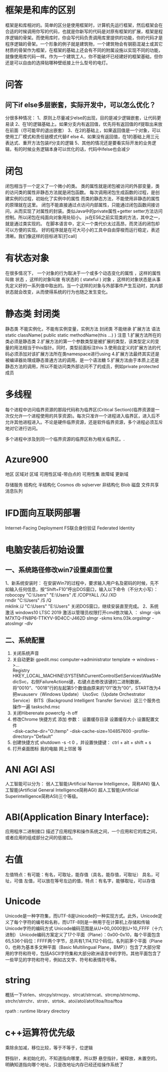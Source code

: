 # 框架是和库的区别
框架是和库相对的。简单的区分是使用框架时，计算机先运行框架，然后框架会在合适的时候调用你写的代码，也就是你新写的代码是对原有框架的扩展，框架是程序逻辑的骨架。而使用库时，你会写代码负责调用库里提供的功能，你的代码才是程序逻辑的骨架。一个形象的例子就是建筑物，一个建筑物会有钢筋混凝土或其它材质的骨架作为框架，在框架的基础上还会有不同的附属设施以实现不同的功能，就像使用库代码一样。作为一个建筑工人，你不能破坏已经建好的框架基础，但你还是可以自由的选择贴哪种壁纸接上什么型号的电灯。

# 问答
## 问下if else多层嵌套，实际开发中，可以怎么优化？
分很多种情况：
1、原则上尽量减少else的出现，目的是减少逻辑嵌套，让代码更易读
2、在1的逻辑基础上。如果分支内有返回值，优先将有返回值的if提取出来放在前面（尽可能早的退出嵌套）
3、在2的基础上，如果返回值是一个对象，可以使用工厂模式和责任链模式代替if else
4、如果没有返回值，在1的基础上用三元表达式、重开方法包装if分支的逻辑
5、其他的情况还是要看实际开发的业务逻辑，有的时候业务逻辑本身可以优化的话，代码中ifelse也会减少

# 闭包

闭包相当于一个定义了一个微小的类。
类的属性就是闭包被访问的外部变量，类的访问类的属性非静态方法就是闭包函数。
 每次调用闭包生成函数的过程，是创建实例的过程，初始化了实例中的属性
而类的静态方法，不能使用非静态的属性的原理就在这里。
闭包不能直接通过点访问内部属性，只能通过闭包函数间接访问，从而实现了对属性的封装。类似Java中的private属性+getter setter方法访问控制。所以闭包在纯面向对象用处较小。
js在ES6之前实现类的方法，其中之一，就是通过类实现的。
在脚本语言中，定义一个类代价太过高昂，而灵活的闭包却可以方便的实现。
好的程序就是在可大可小的工具中自由穿梭而运行稳定，表述清晰。我们像这样的目标进军[打call]


# 有状态对象
在很多情况下， 一个对象的行为取决于一个或多个动态变化的属性 ，这样的属性叫做 状态 ，这样的对象叫做 有状态的 ( stateful ) 对象 ，这样的对象状态是从事先定义好的一系列值中取出的。当一个这样的对象与外部事件产生互动时，其内部状态就会改变，从而使得系统的行为也随之发生变化。
# 静态类 封闭类
静态类 不能实例化，不能有实例变量，实例方法
封闭类 不能继承
扩展方法 语法
 static className{
    public static  methodName(this ...)
}
注意
1.扩展方法所在的类必须是静态类
2.扩展方法的第一个参数类型是被扩展的类型，该类型定义的变量的用法相当于this指针。同时，类型前面标注this
3.使用自定义的扩展方法的代码必须添加对该扩展方法所在类namespace进行using
4.扩展方法最终其实还是被编译器处理成静态普通方法的调用。是一个语法糖
5.扩展方法由于本质上还是静态方法的调用，所以不能访问类外部访问不了的成员，例如private protected 成员

# 多线程
每个进程中访问临界资源的那段代码称为临界区(Critical Section)(临界资源是一次仅允许一个进程使用的共享资源)。每次只准许一个进程进入临界区，进入后不允许其他进程进入。不论是硬件临界资源，还是软件临界资源，多个进程必须互斥地对它进行访问。

多个进程中涉及到同一个临界资源的临界区称为相关临界区。.

# Azure900
地区 区域对 区域 可用性区域-带白点的
可用性集 故障域 更新域

存储服务
结构化 半结构化
Cosmos db sqlserver
非结构化
Blob  磁盘 文件共享 消息队列

# IFD面向互联网部署
Internet-Facing Deployment
FS联合身份验证 
Federated Identity

# 电脑安装后初始设置
## 一、系统路径修改win7设置桌面位置 
1、新系统安装时： 
 在安装Win7的过程中，要求输入用户名及密码的时候，先不如输入任何信息，按“Shift+F10”呼出DOS窗口，输入以下命令（不分大小写）：
 robocopy \"C:\\Users\" \"E:\\Users\" /E /COPYALL /XJ /XD  
 rmdir \"C:\\Users\" /S /Q  
 mklink /J \"C:\\Users\" \"E:\\Users\" 
 关闭DOS窗口，继续安装直至完成。
2、系统激活
windows10 LTSC 2019 激活以管理员权限打开cmd依次输入 ：
slmgr -ipk M7XTQ-FN8P6-TTKYV-9D4CC-J462D
slmgr -skms kms.03k.orgslmgr -atoslmgr -dlv
## 二、系统配置
1. 关闭系统声音
2. 关自动更新 gpedit.msc computer->administrator template -> windows ->...    
Registry
HKEY_LOCAL_MACHINE\\SYSTEM\\CurrentControlSet\\Services\\WaaSMedicSvc，右侧FailureActions键，右键点击修改该键的二进制数据，将“0010”、“0018”行的左起第5个数值由原来的“01”改为“00”，START改为4
把wuauserv（Windows Update） UsoSvc（Update Orchestrator Service） BITS（Background Intelligent Transfer Service）这三个服务也操作一遍
taskschd.msc
3. 关闭Hiberenate powercfg -h off
4. 修改Chrome 快捷方式 添加 参数：
        设置缓存目录                          设置缓存大小                           设置配置文件          
        -disk-cache-dir=\"O:/temp\" -disk-cache-size=104857600  -profile-directory=\"Default\"  
5. 创建快捷方式 shutdown -s -t 0  ，并设置快捷键： ctrl + alt + shift + s
6. 打开桌面图标 我的电脑 网上邻居 等

# ANI AGI ASI
人工智能可以分为：
弱人工智能(Artificial Narrow Intelligence，简称ANI)
强人工智能(Artificial General Intelligence简称AGI)
超人工智能(Artificial Superintelligence简称ASI)三个等级。

# ABI(Application Binary Interface): 
应用程序二进制接口 描述了应用程序和操作系统之间，一个应用和它的库之间，或者应用的组成部分之间的低接口。

# 右值
左值特点：有可能：有名，可取址，能存值（具名，能存值，可取址）
具名，可址，可值
左值，可以放在等号左边的值，特点：有名字，能够取址，可以存值

# Unicode
Unicode是一种字符集，而UTF-8是Unicode的一种实现方式。此外，Unicode定义了每个字符的编号和名称，而UTF-8则是一种用于在计算机上存储和传输Unicode字符的编码方式
Unicode编码范围是从U+00_0000到U+10_FFFF（十六进制）
Unicode编码方案定义了17个平面（Plane）：0x00-0x10，每个平面包含65,536个码位：FFFF两个字节，总共有1,114,112个码位。名列前茅个平面（Plane 0，也称为基本多文种平面（Basic Multilingual Plane，BMP））包含了大部分常用的字符和符号，包括ASCII字符集和大部分欧洲语言中的字符。其他平面包含了一些罕见的字符和符号，例如古文字、符号和表情符号等。

# string
概括一下strlen、strcpy/strncpy、strcat/strncat、strcmp/strncmp、strchr/strrchr、strstr、strtok、atoi/atol/atof/itoa/ltoa/ftoa

rpath : runtime library directory


# c++运算符优先级
乘除余加减，移位比较，等于不等于，位逻辑

野指针，未初始化的，不知道指向哪里，所以野
悬空指针，被释放，未置空的。明确知道指向哪个地址，只是改地址内存已经还给操作系统了
